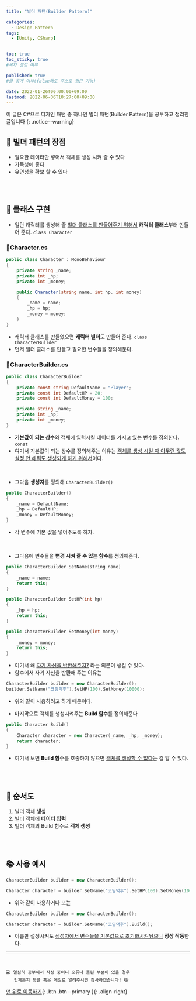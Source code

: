 ```yaml
---
title: "빌더 패턴(Builder Pattern)" 

categories:
  - Design-Pattern
tags:
  - [Unity, CSharp]


toc: true
toc_sticky: true
#목차 생성 여부

published: true
#글 공개 여부(false해도 주소로 접근 가능)

date: 2022-01-26T00:00:00+09:00
lastmod: 2022-06-06T10:27:00+09:00
---
```


이 글은 C#으로 디자인 패턴 중 하나인 빌더 패턴(Builder Pattern)을 공부하고 정리한 글입니다
{: .notice--warning}

## 📕 빌더 패턴의 장점

- 필요한 데이터만 넣어서 객체를 생성 시켜 줄 수 있다
- 가독성에 좋다
- 유연성을 확보 할 수 있다

<br>
<br>

## 📖 클래스 구현

- 일단 캐릭터를 생성해 줄 <u>빌더 클래스를 만들어주기 위해서</u> **캐릭터 클래스**부터 만들어 준다. `class Character`


### 📜Character.cs

```c#
public class Character : MonoBehaviour
{
    private string _name;
    private int _hp;
    private int _money;

    public Character(string name, int hp, int money)
    {
        _name = name;
        _hp = hp;
        _money = money;
    }
}
```

- 캐릭터 클래스를 만들었으면 **캐릭터 빌더**도 만들어 준다. `class CharacterBuilder`
- 먼저 빌더 클래스를 만들고 필요한 변수들을 정의해둔다.

### 📜CharacterBuilder.cs

```c#
public class CharacterBuilder
{
    private const string DefaultName = "Player";
    private const int DefaultHP = 20;
    private const int DefaultMoney = 100;

    private string _name;
    private int _hp;
    private int _money;
}
```

- **기본값이 되는 상수**와 객체에 입력시킬 데이터를 가지고 있는 변수를 정의한다. `const`
- 여기서 기본값이 되는 상수를 정의해주는 이유는 <u>객체를 생성 시킬 때 아무런 값도 설정 안 해줘도 생성되게 하기 위해서</u>이다.

<br>

- 그다음 **생성자**를 정의해 `CharacterBuilder()`

```cpp
public CharacterBuilder()
{
    _name = DefaultName;
    _hp = DefaultHP;
    _money = DefaultMoney;
}
```

- 각 변수에 기본 값을 넣어주도록 하자.

<br>

- 그다음에 변수들을 **변경 시켜 줄 수 있는 함수**를 정의해준다.

```cpp
public CharacterBuilder SetName(string name)
{
    _name = name;
    return this;
}

public CharacterBuilder SetHP(int hp)
{
    _hp = hp;
    return this;
}

public CharacterBuilder SetMoney(int money)
{
    _money = money;
    return this;
}
```

- 여기서 왜 <u>자기 자신을 반환해주지?</u> 라는 의문이 생길 수 있다.
- 함수에서 자기 자신을 반환해 주는 이유는

```cpp
CharacterBuilder builder = new CharacterBuilder();
builder.SetName("코딩덕후").SetHP(100).SetMoney(10000);
```

- 위와 같이 사용하려고 하기 때문이다.

- 마지막으로 객체를 생성시켜주는 **Build 함수**를 정의해준다

```cpp
public Character Build()
{
    Character character = new Character(_name, _hp, _money);
    return character;
}
```

- 여기서 보면 **Build 함수**를 호출하지 않으면 <u>객체를 생성할 수 없다</u>는 걸 알 수 있다.

<br>
<br>

## 📖 순서도

1. 빌더 객체 **생성**
2. 빌더 객체에 **데이터 입력**
3. 빌더 객체의 Build 함수로 **객체 생성**

<br>
<br>

## 📚 사용 예시

```cpp
CharacterBuilder builder = new CharacterBuilder();

Character character = builder.SetName("코딩덕후").SetHP(100).SetMoney(10000).Build();
```

- 위와 같이 사용하거나 또는

```cpp
CharacterBuilder builder = new CharacterBuilder();

Character character = builder.SetName("코딩덕후").Build();
```

- 이름만 설정시켜도 <u>생성자에서 변수들을 기본값으로 초기화시켜뒀으니</u> **정상 작동**한다.


***
<br>

    💻 열심히 공부해서 작성 중이니 오류나 틀린 부분이 있을 경우 
       언제든지 댓글 혹은 메일로 알려주시면 감사하겠습니다! 😸

[맨 위로 이동하기](#){: .btn .btn--primary }{: .align-right}
